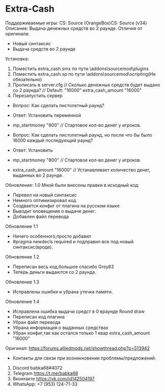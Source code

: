 # Extra-Cash
Поддерживаемые игры: CS: Source (OrangeBox)CS: Source (v34)
Описание: Выдача денежных средств во 2 раунде.
Отличия от оригинала:
- Новый синтаксис
- Выдача средств во 2 раунде

Установка:
1) Поместить extra_cash.smx по пути \addons\sourcemod\plugins
2) Поместить extra_cash.sp по пути \addons\sourcemod\scripting(Не обязательно) 
3) Прописать в server.cfg
// Сколько денежных средств будет выдано со 2 раунда?
// Default: "16000"
extra_cash_amount "16000"
4) Перезапустить сервер

- Вопрос: Как сделать пистолетный раунд?
- Ответ: Установить переменной
- mp_startmoney                            "800"                                                // Стартовое кол-во денег у игроков.

- Вопрос: Как сделать пистолетный раунд, но после что бы было 16000 каждый последующий раунд?
- Ответ: Установить
- mp_startmoney                            "800"                                                // Стартовое кол-во денег у игроков.
- extra_cash_amount                        "16000"                                              // Устанавливает количество денег, выданных во 2 раунде.

Обновление: 1.0
Мной были внесены правки в исходный код:
- Перевел на новый синтаксис
- Немного оптимизировал код
- Создвается конфиг от плагина на русском языке
- Выводит оповещение о выдаче денег.
- Добавлен файл перевода

Обновление 1.1 
- Ничего особенного,просто добавил 
- #pragma newdecls required и подправил все под новый синтаксис(вроде).

Обновление 1.2
- Переписан весь код,большое спасибо Grey83
- Теперь деньги выдаются со 2 раунда.

Обновление 1.3
- Исправлены ошибки и убрана утечка памяти.

Обновление 1.4
- Исправлена ошибка выдачи средст в 0 враунде Round draw
- Переписан код плагина 
- Убран файл перевода
- Убрана информация о выданных средствах 
- Убран конфиг,так как остался только 1 квар extra_cash_amount "16000"

Оригинал: https://forums.alliedmods.net/showthread.php?p=513942

- Контакты для связи при возникновении проблемы/предложений:

1. Discord babka68#4072
2. Telegram https://t.me/babka68
3. Вконтакте https://vk.com/id142504197
4. WhatsApp: +7 (953) 124-71-33

